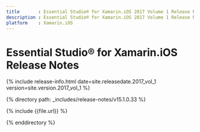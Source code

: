 ```yaml
---
title       : Essential Studio® for Xamarin.iOS 2017 Volume 1 Release Notes
description : Essential Studio® for Xamarin.iOS 2017 Volume 1 Release Notes
platform    : Xamarin.iOS
---
```


# Essential Studio® for Xamarin.iOS Release Notes

{% include release-info.html date=site.releasedate.2017_vol_1 version=site.version.2017_vol_1 %} 

{% directory path: _includes/release-notes/v15.1.0.33 %}

{% include {{file.url}} %}

{% enddirectory %}
